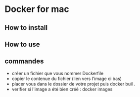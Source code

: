 # Docker for mac

## How to install 


## How to use



## commandes 
- créer un fichier que vous nommer Dockerfile
- copier le contenue du fichier (lien vers l'image ci bas)
- placer vous dans le dossier de votre projet puis 
docker buil .
- verifier si l'image a été bien créé : docker images
